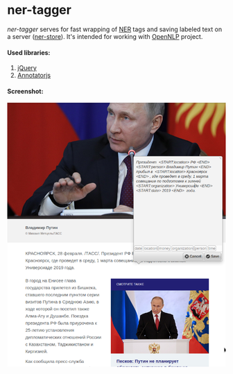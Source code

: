 # ner-tagger

*ner-tagger* serves for fast wrapping of [NER](https://en.wikipedia.org/wiki/Named-entity_recognition) tags and saving labeled text on a server ([ner-store](https://github.com/livelace/ner-store)).
It's intended for working with [OpenNLP](https://opennlp.apache.org/) project.

#### Used libraries:

1. [jQuery](https://jquery.com/)
2. [Annotatorjs](http://annotatorjs.org/)


#### Screenshot:

![screenshot](img/screenshot.png)